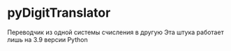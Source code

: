 # pyDigitTranslator
Переводчик из одной системы счисления в другую
Эта штука работает лишь на 3.9 версии Python

